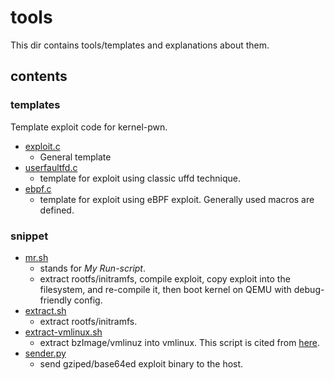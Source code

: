 # tools
This dir contains tools/templates and explanations about them.

## contents
### templates
Template exploit code for kernel-pwn.
- [exploit.c](https://github.com/smallkirby/snippet/blob/master/exploit/kernel/exploit.c)
  - General template
- [userfaultfd.c](https://github.com/smallkirby/snippet/blob/master/exploit/kernel/userfaultfd.c)
  - template for exploit using classic uffd technique.
- [ebpf.c](https://github.com/smallkirby/snippet/blob/master/exploit/kernel/bpf-exploit.c)
  - template for exploit using eBPF exploit. Generally used macros are defined.

### snippet
- [mr.sh](https://github.com/smallkirby/snippet/blob/master/exploit/kernel/mr.sh)
  - stands for *My Run-script*.
  - extract rootfs/initramfs, compile exploit, copy exploit into the filesystem, and re-compile it, then boot kernel on QEMU with debug-friendly config.
- [extract.sh](https://github.com/smallkirby/snippet/blob/master/exploit/kernel/extract.sh)
  - extract rootfs/initramfs.
- [extract-vmlinux.sh](https://github.com/smallkirby/snippet/blob/master/exploit/kernel/extract-vmlinux.sh)
  - extract bzImage/vmlinuz into vmlinux. This script is cited from [here](https://github.com/torvalds/linux).
- [sender.py](https://github.com/smallkirby/snippet/blob/master/exploit/kernel/sender.py)
  - send gziped/base64ed exploit binary to the host.